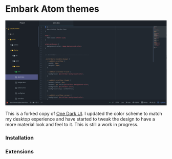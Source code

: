 # Embark Atom themes

![Atom Theme](https://github.com/zmisson424/UbuntuTheme/blob/main/atom/atom.png)

This is a forked copy of [One Dark UI](https://github.com/atom/one-dark-ui). I updated the
color scheme to match my desktop experience and have started to tweak the design
to have a more material look and feel to it. This is still a work in progress.

### Installation

### Extensions
